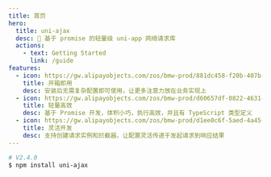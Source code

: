 ```yaml
---
title: 首页
hero:
  title: uni-ajax
  desc: 🎐 基于 promise 的轻量级 uni-app 网络请求库
  actions:
    - text: Getting Started
      link: /guide
features:
  - icon: https://gw.alipayobjects.com/zos/bmw-prod/881dc458-f20b-407b-947a-95104b5ec82b/k79dm8ih_w144_h144.png
    title: 开箱即用
    desc: 安装后无需复杂配置即可使用，让更多注意力放在业务实现上
  - icon: https://gw.alipayobjects.com/zos/bmw-prod/d60657df-0822-4631-9d7c-e7a869c2f21c/k79dmz3q_w126_h126.png
    title: 轻量高效
    desc: 基于 Promise 开发，体积小巧，执行高效，并且有 TypeScript 类型定义
  - icon: https://gw.alipayobjects.com/zos/bmw-prod/d1ee0c6f-5aed-4a45-a507-339a4bfe076c/k7bjsocq_w144_h144.png
    title: 灵活开发
    desc: 支持创建请求实例和拦截器，让配置灵活传递于发起请求到响应结果
---
```


```bash
# V2.4.0
$ npm install uni-ajax
```
